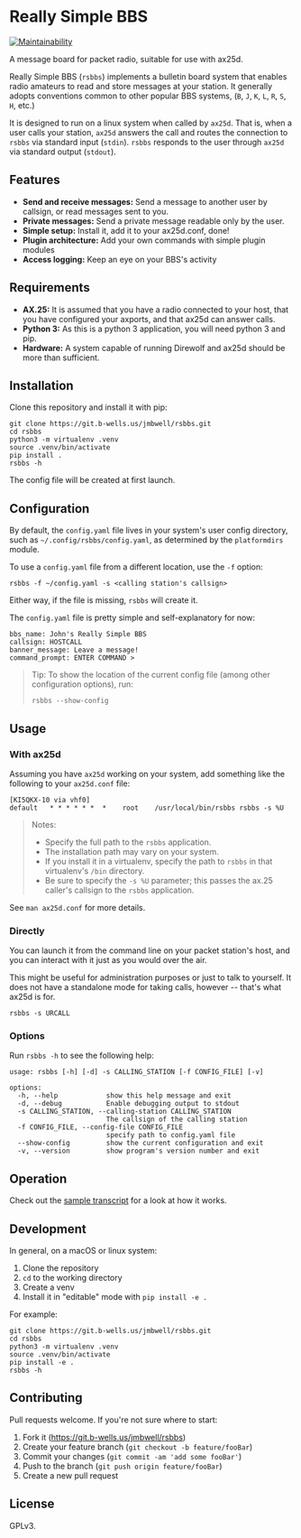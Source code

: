 # Really Simple BBS

[![Maintainability](https://api.codeclimate.com/v1/badges/d21cbff7e4708d58d91b/maintainability)](https://codeclimate.com/github/jmbwell/rsbbs/maintainability)

A message board for packet radio, suitable for use with ax25d. 

Really Simple BBS (`rsbbs`) implements a bulletin board system that enables
radio amateurs to read and store messages at your station. It generally adopts
conventions common to other popular BBS systems, (`B`, `J`, `K`, `L`, `R`, `S`,
`H`, etc.)

It is designed to run on a linux system when called by `ax25d`. That is, when a
user calls your station, `ax25d` answers the call and routes the connection to
`rsbbs` via standard input (`stdin`). `rsbbs` responds to the user through
`ax25d` via standard output (`stdout`).

## Features

- **Send and receive messages:** Send a message to another user by callsign, or
  read messages sent to you.
- **Private messages:** Send a private message readable only by the user.
- **Simple setup:** Install it, add it to your ax25d.conf, done!
- **Plugin architecture:** Add your own commands with simple plugin modules
- **Access logging:** Keep an eye on your BBS's activity

## Requirements

- **AX.25:** It is assumed that you have a radio connected to your host, that
  you have configured your axports, and that ax25d can answer calls.
- **Python 3:** As this is a python 3 application, you will need python 3 and
  pip. 
- **Hardware:** A system capable of running Direwolf and ax25d should be more
  than sufficient.

## Installation

Clone this repository and install it with pip:

```
git clone https://git.b-wells.us/jmbwell/rsbbs.git
cd rsbbs
python3 -m virtualenv .venv
source .venv/bin/activate
pip install .
rsbbs -h
```

The config file will be created at first launch. 

## Configuration

By default, the `config.yaml` file lives in your system's user config
directory, such as `~/.config/rsbbs/config.yaml`, as determined by the
`platformdirs` module.

To use a `config.yaml` file from a different location, use the `-f` option:
```
rsbbs -f ~/config.yaml -s <calling station's callsign>
```

Either way, if the file is missing, `rsbbs` will create it.

The `config.yaml` file is pretty simple and self-explanatory for now:
```
bbs_name: John's Really Simple BBS
callsign: HOSTCALL
banner_message: Leave a message!
command_prompt: ENTER COMMAND >
```

> Tip: To show the location of the current config file (among other
> configuration options), run:
> ```
> rsbbs --show-config
> ```

## Usage

### With ax25d

Assuming you have `ax25d` working on your system, add something like the
following to your `ax25d.conf` file:

```
[KI5QKX-10 via vhf0]
default   * * * * * *  *    root    /usr/local/bin/rsbbs rsbbs -s %U
```

> Notes:
>  - Specify the full path to the `rsbbs` application.
>  - The installation path may vary on your system. 
>  - If you install it in a virtualenv, specify the path to `rsbbs` in that
>    virtualenv's `/bin` directory.
>  - Be sure to specify the `-s %U` parameter; this passes the ax.25 caller's
>    callsign to the `rsbbs` application.


See `man ax25d.conf` for more details.

### Directly

You can launch it from the command line on your packet station's host, and you
can interact with it just as you would over the air.

This might be useful for administration purposes or just to talk to yourself.
It does not have a standalone mode for taking calls, however -- that's what
ax25d is for.

```
rsbbs -s URCALL
```

### Options

Run `rsbbs -h` to see the following help:

```
usage: rsbbs [-h] [-d] -s CALLING_STATION [-f CONFIG_FILE] [-v]

options:
  -h, --help            show this help message and exit
  -d, --debug           Enable debugging output to stdout
  -s CALLING_STATION, --calling-station CALLING_STATION
                        The callsign of the calling station
  -f CONFIG_FILE, --config-file CONFIG_FILE
                        specify path to config.yaml file
  --show-config         show the current configuration and exit
  -v, --version         show program's version number and exit
```

## Operation

Check out the [sample transcript](sample_transcript.txt) for a look at how it
works.

## Development

In general, on a macOS or linux system: 
1. Clone the repository
2. `cd` to the working directory
3. Create a venv
4. Install it in "editable" mode with `pip install -e .`

For example:
```
git clone https://git.b-wells.us/jmbwell/rsbbs.git
cd rsbbs
python3 -m virtualenv .venv
source .venv/bin/activate
pip install -e .
rsbbs -h
```

## Contributing

Pull requests welcome. If you're not sure where to start:

1. Fork it (<https://git.b-wells.us/jmbwell/rsbbs>)
2. Create your feature branch (`git checkout -b feature/fooBar`)
3. Commit your changes (`git commit -am 'add some fooBar'`)
4. Push to the branch (`git push origin feature/fooBar`)
5. Create a new pull request

## License

GPLv3. 